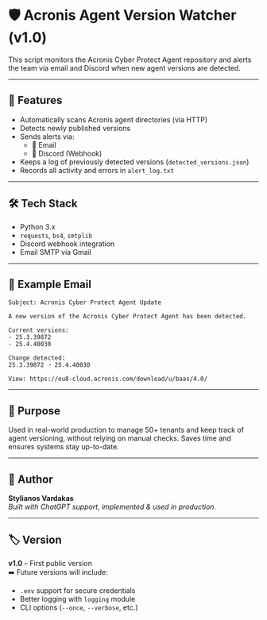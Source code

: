 # 🛡️ Acronis Agent Version Watcher (v1.0)

This script monitors the Acronis Cyber Protect Agent repository and alerts the team via email and Discord when new agent versions are detected.

---

## 🚀 Features

- Automatically scans Acronis agent directories (via HTTP)
- Detects newly published versions
- Sends alerts via:
  - 📧 Email
  - 🔔 Discord (Webhook)
- Keeps a log of previously detected versions (`detected_versions.json`)
- Records all activity and errors in `alert_log.txt`

---

## 🛠️ Tech Stack

- Python 3.x
- `requests`, `bs4`, `smtplib`
- Discord webhook integration
- Email SMTP via Gmail

---

## 📌 Example Email

```
Subject: Acronis Cyber Protect Agent Update

A new version of the Acronis Cyber Protect Agent has been detected.

Current versions:
- 25.3.39872
- 25.4.40030

Change detected:
25.3.39872 ➝ 25.4.40030

View: https://eu8-cloud.acronis.com/download/u/baas/4.0/
```

---

## 🧠 Purpose

Used in real-world production to manage 50+ tenants and keep track of agent versioning, without relying on manual checks. Saves time and ensures systems stay up-to-date.

---

## 👤 Author

**Stylianos Vardakas**  
_Built with ChatGPT support, implemented & used in production._

---

## 🏷️ Version

**v1.0** – First public version  
➡️ Future versions will include:
- `.env` support for secure credentials
- Better logging with `logging` module
- CLI options (`--once`, `--verbose`, etc.)
